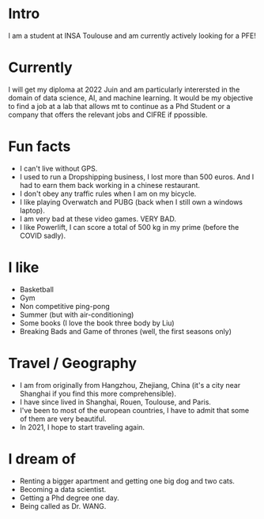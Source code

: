 
# Intro

I am a student at INSA Toulouse and am currently actively looking for a PFE! 

# Currently

I will get my diploma at 2022 Juin and am particularly interersted in the domain of data science, AI, and machine learning. It would be my objective to find a job at a lab that allows mt to continue as a Phd Student or a company that offers the relevant jobs and CIFRE if ppossible. 


# Fun facts
- I can't live without GPS.
- I used to run a Dropshipping business, I lost more than 500 euros. And I had to earn them back working in a chinese restaurant. 
- I don't obey any traffic rules when I am on my bicycle.
- I like playing Overwatch and PUBG (back when I still own a windows laptop).
- I am very bad at these video games. VERY BAD.
- I like Powerlift, I can score a total of 500 kg in my prime (before the COVID sadly).


# I like

- Basketball
- Gym
- Non competitive ping-pong
- Summer (but with air-conditioning)
- Some books (I love the book three body by Liu)
- Breaking Bads and Game of thrones (well, the first seasons only)

# Travel / Geography

- I am from originally from Hangzhou, Zhejiang, China (it's a city near Shanghai if you find this more comprehensible). 
- I have since lived in Shanghai, Rouen, Toulouse, and Paris.
- I've been to most of the european countries, I have to admit that some of them are very beautiful. 
- In 2021, I hope to start traveling again.


# I dream of

- Renting a bigger apartment and getting one big dog and two cats.
- Becoming a data scientist.
- Getting a Phd degree one day.
- Being called as Dr. WANG.
